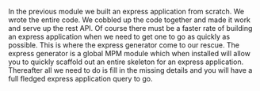 In the previous module we built an express application from scratch. We wrote the entire code. We cobbled up the code together and made it work and serve up the rest API. Of course there must be a faster rate of building an express application when we need to get one to go as quickly as possible. This is where the express generator come to our rescue. The express generator is a global MPM module which when installed will allow you to quickly scaffold out an entire skeleton for an express application. Thereafter all we need to do is fill in the missing details and you will have a full fledged express application query to go. 